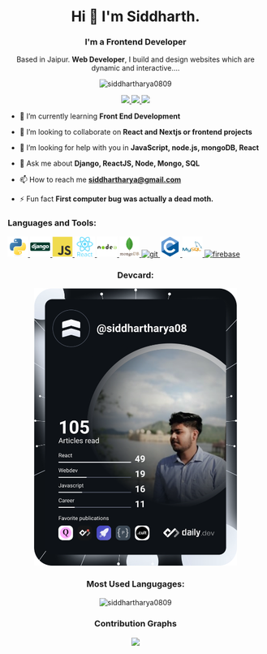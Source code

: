 <h1 align="center">Hi 👋 I'm Siddharth.</h1>
<h3 align="center">I'm a Frontend Developer</h3>
<p align="center"> Based in Jaipur. <B>Web Developer</B>, I build and design websites which are dynamic and interactive....
</p>

<p align="center">
	<img src="https://komarev.com/ghpvc/?username=siddhartharya0809&label=Profile%20views&color=0e75b6&style=flat" alt="siddhartharya0809" />
</p>
<p align="center">
	<a href="https://twitter.com/_siddhartharya_">
    	<img src="https://img.shields.io/twitter/follow/_siddhartharya_?label=Twitter&logo=twitter&style=for-the-badge&color=blue" />
  	</a>
  	<a href="https://www.linkedin.com/in/siddhartharya084/">
    	<img src="https://img.shields.io/badge/linkedin-linkedin-blue?logo=linkedin&style=for-the-badge&color=blue" />
  	</a>
  	<a href="https://www.instagram.com/_siddharth.arya_">
    	<img src="https://img.shields.io/badge/instagram-instagram-blue?logo=instagram&style=for-the-badge&color=blue" />
	</a>
 </p>

- 🌱 I’m currently learning **Front End Development**

- 👯 I’m looking to collaborate on **React and Nextjs or frontend projects**

- 🤝 I’m looking for help with you in **JavaScript, node.js, mongoDB, React**

- 💬 Ask me about **Django, ReactJS, Node, Mongo, SQL**

- 📫 How to reach me **siddhartharya@gmail.com**

- ⚡ Fun fact **First computer bug was actually a dead moth.**

<div align="left" >
	<h3 align="left">Languages and Tools:</h3>
	<a href="https://www.python.org" target="_blank"> 
		<img src="https://raw.githubusercontent.com/devicons/devicon/master/icons/python/python-original.svg" alt="python" width="40" height="40"/> 
	</a> 
	<a href="https://www.djangoproject.com/" target="_blank"> 
		<img src="https://raw.githubusercontent.com/devicons/devicon/master/icons/django/django-original.svg" alt="django" width="40" height="40"/> 
	</a> 
	<a href="https://developer.mozilla.org/en-US/docs/Web/JavaScript" target="_blank">
		<img src="https://raw.githubusercontent.com/devicons/devicon/master/icons/javascript/javascript-original.svg" alt="javascript" width="40" height="40"/>
	</a>
	<a href="https://reactjs.org" target="_blank">
		<img src="https://raw.githubusercontent.com/devicons/devicon/master/icons/react/react-original-wordmark.svg" alt="reactjs" width="40" height="40"/>
	</a>
	<a href="https://nodejs.org" target="_blank">
		<img src="https://raw.githubusercontent.com/devicons/devicon/master/icons/nodejs/nodejs-original-wordmark.svg" alt="nodejs" width="40" height="40"/>
	</a>
	<a href="https://www.mongodb.com/" target="_blank">
		<img src="https://raw.githubusercontent.com/devicons/devicon/master/icons/mongodb/mongodb-original-wordmark.svg" alt="mongodb" width="40" height="40"/>
	</a>
	<a href="https://git-scm.com/" target="_blank">
		<img src="https://www.vectorlogo.zone/logos/git-scm/git-scm-icon.svg" alt="git" width="40" height="40"/>
	</a> 
	<a href="https://www.cprogramming.com/" target="_blank">
		<img src="https://raw.githubusercontent.com/devicons/devicon/master/icons/c/c-original.svg" alt="c" width="40" height="40"/> 
	</a> 
	<a href="https://www.mysql.com/" target="_blank">
		<img src="https://raw.githubusercontent.com/devicons/devicon/master/icons/mysql/mysql-original-wordmark.svg" alt="mysql" width="40" height="40"/>
	</a> 
	<a href="https://firebase.google.com/" target="_blank">
		<img src="https://www.vectorlogo.zone/logos/firebase/firebase-icon.svg" alt="firebase" width="40" height="40"/>
	</a>
</div>

<div align="center">
	<h3>Devcard:</h3>
	<a href="https://app.daily.dev/siddhartharya08">
		<img src="https://github.com/siddhartharya0809/siddhartharya0809/blob/main/devcard.svg" width="400" alt="Siddharth Arya's Dev Card"/>
	</a>
</div>

<h3 align= "center">Most Used Langugages:</h3>
<p align="center">
	<img align="center" src="https://github-readme-stats.vercel.app/api/top-langs?username=siddhartharya0809&show_icons=true&locale=en&layout=compact" alt="siddhartharya0809" />
</p>

<div align="center">
	<h3>Contribution Graphs</h3>
	<p>
    <a href="https://twitter.com/siddhartharya0809">
    <img align="center" src="https://activity-graph.herokuapp.com/graph?username=siddhartharya0809&theme=dracula" />
  </a>
</p>

</div>

<!-- [![Siddharth's github activity graph](https://activity-graph.herokuapp.com/graph?username=siddhartharya0809)](https://github.com/siddhartharya0809/github-readme-activity-graph) -->
